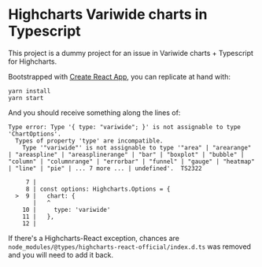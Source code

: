 # Highcharts Variwide charts in Typescript

This project is a dummy project for an issue in Variwide charts + Typescript for Highcharts.

Bootstrapped with [Create React App](https://github.com/facebook/create-react-app), you can replicate at hand with:

```
yarn install
yarn start
```

And you should receive something along the lines of:

```
Type error: Type '{ type: "variwide"; }' is not assignable to type 'ChartOptions'.
  Types of property 'type' are incompatible.
    Type '"variwide"' is not assignable to type '"area" | "arearange" | "areaspline" | "areasplinerange" | "bar" | "boxplot" | "bubble" | "column" | "columnrange" | "errorbar" | "funnel" | "gauge" | "heatmap" | "line" | "pie" | ... 7 more ... | undefined'.  TS2322

     7 |
     8 | const options: Highcharts.Options = {
  >  9 |   chart: {
       |   ^
    10 |     type: 'variwide'
    11 |   },
    12 |
```

If there's a Highcharts-React exception, chances are `node_modules/@types/highcharts-react-official/index.d.ts` was removed and you will need to add it back.
